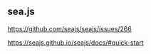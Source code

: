 ## sea.js

https://github.com/seajs/seajs/issues/266

https://seajs.github.io/seajs/docs/#quick-start